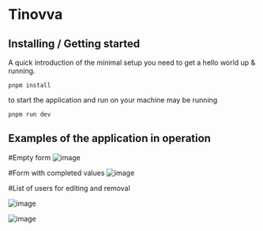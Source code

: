 # Tinovva 

## Installing / Getting started

A quick introduction of the minimal setup you need to get a hello world up &
running.

```shell
pnpm install
```

to start the application and run on your machine may be running

```shell
pnpm run dev
```


## Examples of the application in operation

#Empty form
![image](https://github.com/klayton-leandro/tinovva/assets/49959858/00cf0951-fafd-41ba-9eed-364c7f311ed1)


#Form with completed values
![image](https://github.com/klayton-leandro/tinovva/assets/49959858/3d7028c4-2020-45e5-9822-2a192bb9e30c)

#List of users for editing and removal

![image](https://github.com/klayton-leandro/tinovva/assets/49959858/39ec6d49-e489-459b-afa6-e064819cca2c)

![image](https://github.com/klayton-leandro/tinovva/assets/49959858/3bb8858a-a566-4c93-90bd-5a3cca1c7f75)

